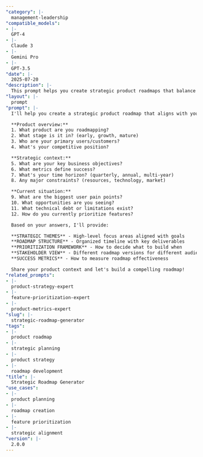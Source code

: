 ```yaml
---
"category": |-
  management-leadership
"compatible_models":
- |-
  GPT-4
- |-
  Claude 3
- |-
  Gemini Pro
- |-
  GPT-3.5
"date": |-
  2025-07-20
"description": |-
  This prompt helps you create strategic product roadmaps that balance customer needs, business objectives, and technical constraints while maintaining clear communication with stakeholders.
"layout": |-
  prompt
"prompt": |-
  I'll help you create a strategic product roadmap that aligns with your business goals. Let me understand your context:

  **Product overview:**
  1. What product are you roadmapping?
  2. What stage is it in? (early, growth, mature)
  3. Who are your primary users/customers?
  4. What's your competitive position?

  **Strategic context:**
  5. What are your key business objectives?
  6. What metrics define success?
  7. What's your time horizon? (quarterly, annual, multi-year)
  8. Any major constraints? (resources, technology, market)

  **Current situation:**
  9. What are the biggest user pain points?
  10. What opportunities are you seeing?
  11. What technical debt or limitations exist?
  12. How do you currently prioritize features?

  Based on your answers, I'll provide:

  **STRATEGIC THEMES** - High-level focus areas aligned with goals
  **ROADMAP STRUCTURE** - Organized timeline with key deliverables
  **PRIORITIZATION FRAMEWORK** - How to decide what to build when
  **STAKEHOLDER VIEW** - Different roadmap versions for different audiences
  **SUCCESS METRICS** - How to measure roadmap effectiveness

  Share your product context and let's build a compelling roadmap!
"related_prompts":
- |-
  product-strategy-expert
- |-
  feature-prioritization-expert
- |-
  product-metrics-expert
"slug": |-
  strategic-roadmap-generator
"tags":
- |-
  product roadmap
- |-
  strategic planning
- |-
  product strategy
- |-
  roadmap development
"title": |-
  Strategic Roadmap Generator
"use_cases":
- |-
  product planning
- |-
  roadmap creation
- |-
  feature prioritization
- |-
  strategic alignment
"version": |-
  2.0.0
---
```

